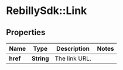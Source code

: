 # RebillySdk::Link

## Properties
Name | Type | Description | Notes
------------ | ------------- | ------------- | -------------
**href** | **String** | The link URL. | 


